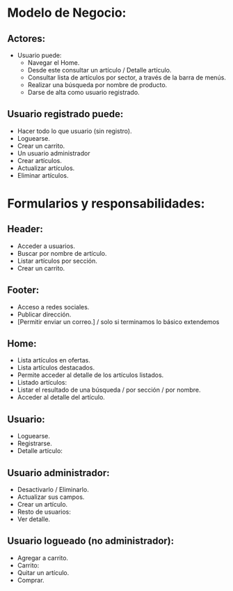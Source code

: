 Modelo de Negocio:
==================

Actores:
----------
- Usuario puede:
  - Navegar el Home.
  - Desde este consultar un artículo / Detalle artículo.
  - Consultar lista de artículos por sector, a través de la barra de menús.
  - Realizar una búsqueda por nombre de producto.
  - Darse de alta como usuario registrado.

Usuario registrado puede:
------------------------
  - Hacer todo lo que usuario (sin registro).
  - Loguearse.
  - Crear un carrito.
  - Un usuario administrador
  - Crear artículos.
  - Actualizar artículos.
  - Eliminar artículos.

Formularios y responsabilidades:
================================
Header:
-------
  - Acceder a usuarios.
  - Buscar por nombre de artículo.
  - Listar artículos por sección.
  - Crear un carrito.

Footer:
-------
  - Acceso a redes sociales.
  - Publicar dirección.
  - [Permitir enviar un correo.] / solo si terminamos lo básico extendemos

Home:
-----
  - Lista artículos en ofertas.
  - Lista artículos destacados.
  - Permite acceder al detalle de los artículos listados.
  - Listado artículos:
  - Listar el resultado de una búsqueda / por sección / por nombre.
  - Acceder al detalle del artículo.

Usuario:
--------
  - Loguearse.
  - Registrarse.
  - Detalle artículo:

Usuario administrador:
----------------------
  - Desactivarlo / Eliminarlo.
  - Actualizar sus campos.
  - Crear un artículo.
  - Resto de usuarios:
  - Ver detalle.

Usuario logueado (no administrador):
------------------------------------
  - Agregar a carrito.
  - Carrito:
  - Quitar un artículo.
  - Comprar.
